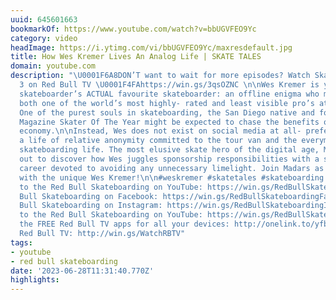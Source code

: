 ```yaml
---
uuid: 645601663
bookmarkOf: https://www.youtube.com/watch?v=bbUGVFEO9Yc
category: video
headImage: https://i.ytimg.com/vi/bbUGVFEO9Yc/maxresdefault.jpg
title: How Wes Kremer Lives An Analog Life | SKATE TALES
domain: youtube.com
description: "\U0001F6A8DON’T want to wait for more episodes? Watch Skate Tales Season
  3 on Red Bull TV \U0001F4FAhttps://win.gs/3qsOZNC \n\nWes Kremer is your favourite
  skateboarder’s ACTUAL favourite skateboarder: an offline enigma who manages to be
  both one of the world’s most highly- rated and least visible pro’s at the same time.
  One of the purest souls in skateboarding, the San Diego native and former Thrasher
  Magazine Skater Of The Year might be expected to chase the benefits of the attention
  economy.\n\nInstead, Wes does not exist on social media at all- preferring to live
  a life of relative anonymity committed to the tour van and the everyman aspect of
  skateboarding life. The most elusive skate hero of the digital age, Madars sets
  out to discover how Wes juggles sponsorship responsibilities with a skateboarding
  career devoted to avoiding any unnecessary limelight. Join Madars as he kicks it
  with the unique Wes Kremer!\n\n#weskremer #skatetales #skateboarding \n\n► Subscribe
  to the Red Bull Skateboarding on YouTube: https://win.gs/RedBullSkateboarding\n\nRed
  Bull Skateboarding on Facebook: https://win.gs/RedBullSkateboardingFacebook\n\nRed
  Bull Skateboarding on Instagram: https://win.gs/RedBullSkateboardingInstagram\n\nSubscribe
  to the Red Bull Skateboarding on YouTube: https://win.gs/RedBullSkateboarding\n\nGet
  the FREE Red Bull TV apps for all your devices: http://onelink.to/yfbct7\n\nWatch
  Red Bull TV: http://win.gs/WatchRBTV"
tags:
- youtube
- red bull skateboarding
date: '2023-06-28T11:31:40.770Z'
highlights:
---
```



